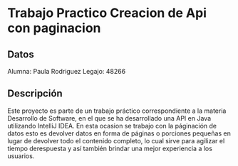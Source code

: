# Trabajo Practico Creacion de Api con paginacion
## Datos
Alumna: Paula Rodriguez
Legajo: 48266
## Descripción
Este proyecto es parte de un trabajo práctico correspondiente a la materia Desarrollo de Software, en el que se ha desarrollado una API en Java utilizando IntelliJ IDEA. 
En esta ocasion se trabajo con la páginación de datos esto es devolver datos en forma de páginas o porciones pequeñas en lugar de devolver todo el contenido completo, lo cual sirve para agilizar el tiempo derespuesta y así también brindar una mejor experiencia a los usuarios.
